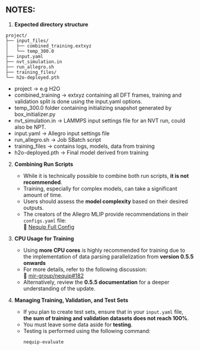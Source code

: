 ## NOTES:

1. **Expected directory structure**
```
project/
├── input_files/
│   ├── combined_training.extxyz
│   └── temp_300.0
├── input.yaml
├── nvt_simulation.in
├── run_allegro.sh
├── training_files/
└── h2o-deployed.pth
```
   - project -> e.g H2O
   - combined_training -> extxyz containing all DFT frames, training and validation split is done using
                    the input.yaml options.
   - temp_300.0 folder containing initializing snapshot generated by box_initializer.py
   - nvt_simulation.in -> LAMMPS input settings file for an NVT run, could also be NPT.
   - input.yaml -> Allegro input settings file
   - run_allegro.sh -> Job SBatch script
   - training_files -> contains logs, models, data from training
   - h2o-deployed.pth -> Final model derived from training

2. **Combining Run Scripts**
   - While it is technically possible to combine both run scripts, **it is not recommended**.  
   - Training, especially for complex models, can take a significant amount of time.  
   - Users should assess the **model complexity** based on their desired outputs.  
   - The creators of the Allegro MLIP provide recommendations in their `configs.yaml` file:  
     🔗 [Nequip Full Config](https://github.com/mir-group/nequip/blob/main/configs/full.yaml)

3. **CPU Usage for Training**
   - Using **more CPU cores** is highly recommended for training due to the implementation of data parsing 
     parallelization from **version 0.5.5 onwards**
   - For more details, refer to the following discussion:  
     🔗 [mir-group/nequip#182](https://github.com/mir-group/nequip/issues/182)  
   - Alternatively, review the **0.5.5 documentation** for a deeper understanding of the update.

4. **Managing Training, Validation, and Test Sets**
   - If you plan to create test sets, ensure that in your `input.yaml` file,  
     **the sum of training and validation datasets does not reach 100%**.  
   - You must leave some data aside for **testing**.  
   - Testing is performed using the following command:
     ```bash
     nequip-evaluate
     ```
